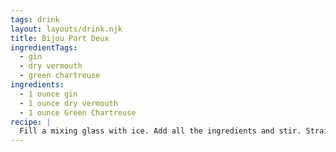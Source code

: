 ```yaml
---
tags: drink
layout: layouts/drink.njk
title: Bijou Part Deux
ingredientTags:
  - gin
  - dry vermouth
  - green chartreuse
ingredients:
  - 1 ounce gin
  - 1 ounce dry vermouth
  - 1 ounce Green Chartreuse
recipe: |
  Fill a mixing glass with ice. Add all the ingredients and stir. Strain into a coupe glass.
---
```

